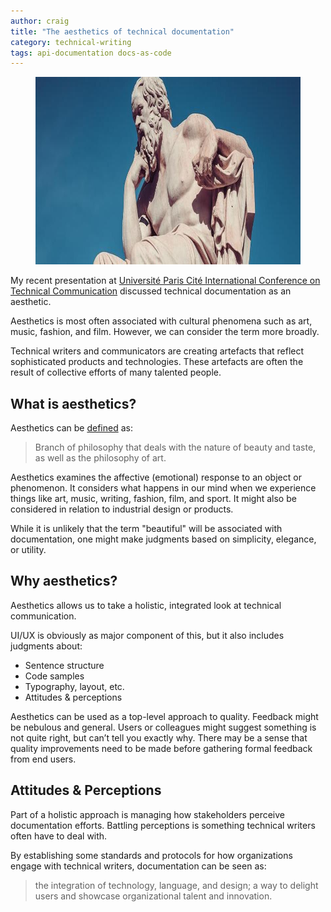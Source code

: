 ```yaml
---
author: craig
title: "The aesthetics of technical documentation"
category: technical-writing
tags: api-documentation docs-as-code
---
```


<figure class="aligncenter">
	<img src="/assets/images/contemplation.jpg" width="800" height="300" alt="aesthetics of documentation" />
</figure>

My recent presentation at <a href="https://comtechp7.hypotheses.org/1174" target="_blank">Université Paris Cité International Conference on Technical Communication</a> discussed technical documentation as an aesthetic.

Aesthetics is most often associated with cultural phenomena such as art, music, fashion, and film. However, we can consider the term more broadly. 

Technical writers and communicators are creating artefacts that reflect sophisticated products and technologies. These artefacts are often the result of collective efforts of many talented people.

<!--more-->
## What is aesthetics?

Aesthetics can be <a href="https://iep.utm.edu/aesthetics/" target="_blank">defined</a> as:

> Branch of philosophy that deals with the nature of beauty and taste, as well as the philosophy of art.

Aesthetics examines the affective (emotional) response to an object or phenomenon. It considers what happens in our mind when we experience things like art, music, writing, fashion, film, and sport. It might also be considered in relation to industrial design or products. 

While it is unlikely that the term "beautiful" will be associated with documentation, one might make judgments based on simplicity, elegance, or utility.

## Why aesthetics?

Aesthetics allows us to take a holistic, integrated look at technical communication. 

UI/UX is obviously as major component of this, but it also includes judgments about:

- Sentence structure
- Code samples
- Typography, layout, etc.
- Attitudes & perceptions

Aesthetics can be used as a top-level approach to quality. Feedback might be nebulous and general. Users or colleagues might suggest something is not quite right, but can’t tell you exactly why. There may be a sense that quality improvements need to be made before gathering formal feedback from end users.

## Attitudes & Perceptions

Part of a holistic approach is managing how stakeholders perceive documentation efforts. Battling perceptions is something technical writers often have to deal with. 

By establishing some standards and protocols for how organizations engage with technical writers, documentation can be seen as: 

> the integration of technology, language, and design; a way to delight users and showcase organizational talent and innovation.





